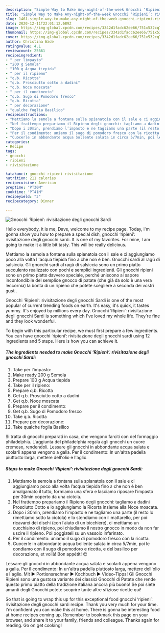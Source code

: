 ```yaml
---
description: "Simple Way to Make Any-night-of-the-week Gnocchi ‘Ripieni’: rivisitazione degli gnocchi Sardi"
title: "Simple Way to Make Any-night-of-the-week Gnocchi ‘Ripieni’: rivisitazione degli gnocchi Sardi"
slug: 1461-simple-way-to-make-any-night-of-the-week-gnocchi-ripieni-rivisitazione-degli-gnocchi-sardi
date: 2020-12-11T22:01:12.689Z
image: https://img-global.cpcdn.com/recipes/3342d1fadc62ee66/751x532cq70/gnocchi-ripieni-rivisitazione-degli-gnocchi-sardi-recipe-main-photo.jpg
thumbnail: https://img-global.cpcdn.com/recipes/3342d1fadc62ee66/751x532cq70/gnocchi-ripieni-rivisitazione-degli-gnocchi-sardi-recipe-main-photo.jpg
cover: https://img-global.cpcdn.com/recipes/3342d1fadc62ee66/751x532cq70/gnocchi-ripieni-rivisitazione-degli-gnocchi-sardi-recipe-main-photo.jpg
author: Christina Wade
ratingvalue: 4.1
reviewcount: 25661
recipeingredient:
- " per limpasto"
- "200 g Semola"
- "100 g Acqua tiepida"
- " per il ripieno"
- "q.b. Ricotta"
- "q.b. Prosciutto cotto a dadini"
- "q.b. Noce moscata"
- " per il condimento"
- "q.b. Sugo di Pomodoro fresco"
- "q.b. Ricotta"
- " per decorazione"
- "qualche foglia Basilico"
recipeinstructions:
- "Mettiamo la semola a fontana sulla spianatoia con il sale e ci aggiungiamo poco alla volta l’acqua tiepida fino a che non è ben amalgamato il tutto, formiamo una sfera e lasciamo riposare l’impasto per 30min coperto da una ciotola."
- "Nel frattempo prepariamo il Ripieno degli gnocchi: tagliamo a dadini Prosciutto Cotto e lo aggiungiamo la Ricorta insieme alla Noce moscata."
- "Dopo i 30min, prendiamo l’impasto e ne tagliamo una parte (il resto lo rimettiamo sotto la ciotola) e lo stendiamo con il mattarello, per poi ricavarci dei dischi (con l’aiuto di un bicchiere), ci mettiamo un cucchiaino di ripieno, poi chiudiamo il nostro gnocco in modo da non far uscire il ripieno. Poi poggiateli su un vassoio infarinato."
- "Per il condimento: uniamo il sugo di pomodoro fresco con la ricotta."
- "Cuocerle in abbondante acqua bollente salata in circa 5/7min, poi le condiamo con il sugo di pomodoro e ricotta, e del basilico per decorazione, et voilà! Bon appétit! 😊"
categories:
- Recipe
tags:
- gnocchi
- ripieni
- rivisitazione

katakunci: gnocchi ripieni rivisitazione 
nutrition: 211 calories
recipecuisine: American
preptime: "PT30M"
cooktime: "PT41M"
recipeyield: "3"
recipecategory: Dinner

---
```



![Gnocchi ‘Ripieni’: rivisitazione degli gnocchi Sardi](https://img-global.cpcdn.com/recipes/3342d1fadc62ee66/751x532cq70/gnocchi-ripieni-rivisitazione-degli-gnocchi-sardi-recipe-main-photo.jpg)

Hello everybody, it is me, Dave, welcome to my recipe page. Today, I'm gonna show you how to prepare a special dish, gnocchi ‘ripieni’: rivisitazione degli gnocchi sardi. It is one of my favorites. For mine, I am going to make it a little bit tasty. This will be really delicious.

Mettiamo la semola a fontana sulla spianatoia con il sale e ci aggiungiamo poco alla volta l &#39;acqua tiepida fino a che non è ben. Gnocchi sardi al ragù di salsiccia. Gli gnocchi sardi al ragù di salsiccia sono un primo piatto succulento realizzato con pochi e semplici ingredienti. Gli gnocchi ripieni sono un primo piatto davvero speciale, perché uniscono al sapore inconfondibile del semplice gnocco di patate (che già da solo è una vera leccornia) la bontà di un ripieno che potete scegliere a seconda dei vostri gusti.

Gnocchi ‘Ripieni’: rivisitazione degli gnocchi Sardi is one of the most popular of current trending foods on earth. It's easy, it's quick, it tastes yummy. It's enjoyed by millions every day. Gnocchi ‘Ripieni’: rivisitazione degli gnocchi Sardi is something which I've loved my whole life. They're fine and they look wonderful.


To begin with this particular recipe, we must first prepare a few ingredients. You can have gnocchi ‘ripieni’: rivisitazione degli gnocchi sardi using 12 ingredients and 5 steps. Here is how you can achieve it.

<!--inarticleads1-->

##### The ingredients needed to make Gnocchi ‘Ripieni’: rivisitazione degli gnocchi Sardi:

1. Take  per l’impasto:
1. Make ready 200 g Semola
1. Prepare 100 g Acqua tiepida
1. Take  per il ripieno:
1. Prepare q.b. Ricotta
1. Get q.b. Prosciutto cotto a dadini
1. Get q.b. Noce moscata
1. Prepare  per il condimento:
1. Get q.b. Sugo di Pomodoro fresco
1. Take q.b. Ricotta
1. Prepare  per decorazione:
1. Take qualche foglia Basilico


Si tratta di gnocchi preparati in casa, che vengono farciti con del formaggio philadelphia. L&#39;aggiunta del philadelphia regala agli gnocchi un cuore cremoso, rendendoli. Lessare gli gnocchi in abbondante acqua salata e scolarli appena vengono a galla. Per il condimento: In un&#39;altra padella piuttosto larga, mettere dell&#39;olio e l&#39;aglio. 

<!--inarticleads2-->

##### Steps to make Gnocchi ‘Ripieni’: rivisitazione degli gnocchi Sardi:

1. Mettiamo la semola a fontana sulla spianatoia con il sale e ci aggiungiamo poco alla volta l’acqua tiepida fino a che non è ben amalgamato il tutto, formiamo una sfera e lasciamo riposare l’impasto per 30min coperto da una ciotola.
1. Nel frattempo prepariamo il Ripieno degli gnocchi: tagliamo a dadini Prosciutto Cotto e lo aggiungiamo la Ricorta insieme alla Noce moscata.
1. Dopo i 30min, prendiamo l’impasto e ne tagliamo una parte (il resto lo rimettiamo sotto la ciotola) e lo stendiamo con il mattarello, per poi ricavarci dei dischi (con l’aiuto di un bicchiere), ci mettiamo un cucchiaino di ripieno, poi chiudiamo il nostro gnocco in modo da non far uscire il ripieno. Poi poggiateli su un vassoio infarinato.
1. Per il condimento: uniamo il sugo di pomodoro fresco con la ricotta.
1. Cuocerle in abbondante acqua bollente salata in circa 5/7min, poi le condiamo con il sugo di pomodoro e ricotta, e del basilico per decorazione, et voilà! Bon appétit! 😊


Lessare gli gnocchi in abbondante acqua salata e scolarli appena vengono a galla. Per il condimento: In un&#39;altra padella piuttosto larga, mettere dell&#39;olio e l&#39;aglio. Mit ► Portionsrechner ► Kochbuch ► Video-Tipps! Gli Gnocchi Ripieni sono una gustosa variante dei classici Gnocchi di Patate che rende questo primo piatto della tradizione italiana ancora più buono! Se poi siete amanti degli Gnocchi potete scoprire tante altre sfiziose ricette qui! 

So that is going to wrap this up for this exceptional food gnocchi ‘ripieni’: rivisitazione degli gnocchi sardi recipe. Thank you very much for your time. I'm confident you can make this at home. There is gonna be interesting food at home recipes coming up. Remember to bookmark this page on your browser, and share it to your family, friends and colleague. Thanks again for reading. Go on get cooking!
